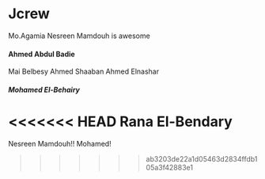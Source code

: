 # Jcrew
Mo.Agamia
Nesreen Mamdouh is awesome
#### Ahmed Abdul Badie

Mai Belbesy
Ahmed Shaaban
Ahmed Elnashar
##### Mohamed El-Behairy
<<<<<<< HEAD
Rana El-Bendary
=======
Nesreen Mamdouh!!
Mohamed!
>>>>>>> ab3203de22a1d05463d2834ffdb105a3f42883e1
